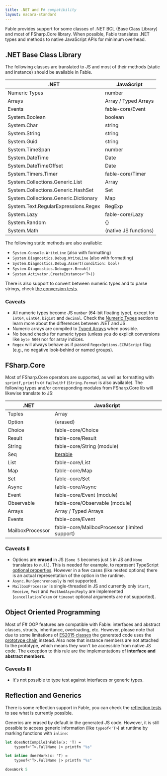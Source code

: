 ```yaml
---
title: .NET and F# compatibility
layout: nacara-standard
---
```


Fable provides support for some classes of .NET BCL (Base Class Library) and most of FSharp.Core library. When possible, Fable translates .NET types and methods to native JavaScript APIs for minimum overhead.

## .NET Base Class Library

The following classes are translated to JS and most of their methods (static and instance) should be available in Fable.

.NET                                  | JavaScript
--------------------------------------|----------------------------
Numeric Types                         | number
Arrays                                | Array / Typed Arrays
Events                                | fable-core/Event
System.Boolean                        | boolean
System.Char                           | string
System.String                         | string
System.Guid                           | string
System.TimeSpan                       | number
System.DateTime                       | Date
System.DateTimeOffset                 | Date
System.Timers.Timer                   | fable-core/Timer
System.Collections.Generic.List       | Array
System.Collections.Generic.HashSet    | Set
System.Collections.Generic.Dictionary | Map
System.Text.RegularExpressions.Regex  | RegExp
System.Lazy                           | fable-core/Lazy
System.Random                         | {}
System.Math                           | (native JS functions)

The following static methods are also available:

- `System.Console.WriteLine` (also with formatting)
- `System.Diagnostics.Debug.WriteLine` (also with formatting)
- `System.Diagnostics.Debug.Assert(condition: bool)`
- `System.Diagnostics.Debugger.Break()`
- `System.Activator.CreateInstance<'T>()`

There is also support to convert between numeric types and to parse strings, check [the conversion tests](https://github.com/fable-compiler/Fable/blob/master/tests/Main/ConvertTests.fs).

### Caveats

- All numeric types become JS `number` (64-bit floating type), except for `int64`, `uint64`, `bigint` and `decimal`. Check the [Numeric Types](numbers.html) section to learn more about the differences between .NET and JS.
- Numeric arrays are compiled to [Typed Arrays](https://developer.mozilla.org/en-US/docs/Web/JavaScript/Reference/Global_Objects/TypedArray) when possible.
- No bound checks for numeric types (unless you do explicit conversions like `byte 500`) nor for array indices.
- `Regex` will always behave as if passed `RegexOptions.ECMAScript` flag (e.g., no negative look-behind or named groups).

## FSharp.Core

Most of FSharp.Core operators are supported, as well as formatting with `sprintf`, `printfn` or `failwithf` (`String.Format` is also available).
The following types and/or corresponding modules from FSharp.Core lib will likewise translate to JS:

.NET              | JavaScript
------------------|----------------------------------------------------------
Tuples            | Array
Option            | (erased)
Choice            | fable-core/Choice
Result            | fable-core/Result
String            | fable-core/String (module)
Seq               | [Iterable](http://babeljs.io/docs/learn-es2015/#iterators-for-of)
List              | fable-core/List
Map               | fable-core/Map
Set               | fable-core/Set
Async             | fable-core/Async
Event             | fable-core/Event (module)
Observable        | fable-core/Observable (module)
Arrays            | Array / Typed Arrays
Events            | fable-core/Event
MailboxProcessor  | fable-core/MailboxProcessor (limited support)

### Caveats II

- Options are **erased** in JS (`Some 5` becomes just `5` in JS and `None` translates to `null`). This is needed for example, to represent TypeScript [optional properties](https://www.typescriptlang.org/docs/handbook/interfaces.html#optional-properties). However in a few cases (like nested options) there is an actual representation of the option in the runtime.
- `Async.RunSynchronously` is not supported.
- `MailboxProcessor` is single-threaded in JS and currently only `Start`, `Receive`, `Post` and `PostAndAsyncReply` are implemented (`cancellationToken` or `timeout` optional arguments are not supported).

## Object Oriented Programming

Most of F# OOP features are compatible with Fable: interfaces and abstract classes, structs, inheritance, overloading, etc. However, please note that due to some limitations of [ES2015 classes](https://developer.mozilla.org/en-US/docs/Web/JavaScript/Reference/Classes) the generated code uses the [prototype chain](https://developer.mozilla.org/en-US/docs/Web/JavaScript/Inheritance_and_the_prototype_chain) instead. Also note that instance members are not attached to the prototype, which means they won't be accessible from native JS code. The exception to this rule are the implementations of **interface and abstract members**.

### Caveats III

- It's not possible to type test against interfaces or generic types.

## Reflection and Generics

There is some reflection support in Fable, you can check the [reflection tests](https://github.com/fable-compiler/Fable/blob/master/tests/Main/ReflectionTests.fs) to see what is currently possible.

Generics are erased by default in the generated JS code. However, it is still possible to access generic information (like `typeof<'T>`) at runtime by marking functions with `inline`:

```fsharp
let doesNotCompileInFable(x: 'T) =
    typeof<'T>.FullName |> printfn "%s"

let inline doesWork(x: 'T) =
    typeof<'T>.FullName |> printfn "%s"

doesWork 5
```
